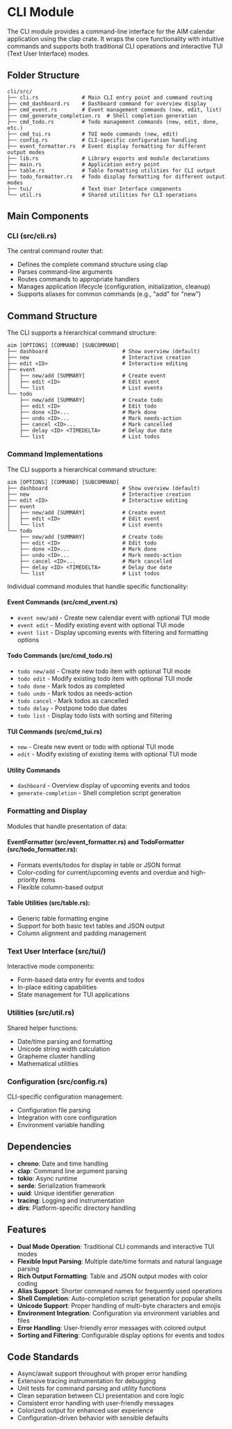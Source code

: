 # CLI Module

The CLI module provides a command-line interface for the AIM calendar application using the clap crate. It wraps the core functionality with intuitive commands and supports both traditional CLI operations and interactive TUI (Text User Interface) modes.

## Folder Structure

```
cli/src/
├── cli.rs              # Main CLI entry point and command routing
├── cmd_dashboard.rs    # Dashboard command for overview display
├── cmd_event.rs        # Event management commands (new, edit, list)
├── cmd_generate_completion.rs  # Shell completion generation
├── cmd_todo.rs         # Todo management commands (new, edit, done, etc.)
├── cmd_tui.rs          # TUI mode commands (new, edit)
├── config.rs           # CLI-specific configuration handling
├── event_formatter.rs  # Event display formatting for different output modes
├── lib.rs              # Library exports and module declarations
├── main.rs             # Application entry point
├── table.rs            # Table formatting utilities for CLI output
├── todo_formatter.rs   # Todo display formatting for different output modes
├── tui/                # Text User Interface components
└── util.rs             # Shared utilities for CLI operations
```

## Main Components

### CLI (src/cli.rs)

The central command router that:

- Defines the complete command structure using clap
- Parses command-line arguments
- Routes commands to appropriate handlers
- Manages application lifecycle (configuration, initialization, cleanup)
- Supports aliases for common commands (e.g., "add" for "new")

## Command Structure

The CLI supports a hierarchical command structure:

```
aim [OPTIONS] [COMMAND] [SUBCOMMAND]
├── dashboard                        # Show overview (default)
├── new                              # Interactive creation
├── edit <ID>                        # Interactive editing
├── event
│   ├── new/add [SUMMARY]            # Create event
│   ├── edit <ID>                    # Edit event
│   └── list                         # List events
└── todo
    ├── new/add [SUMMARY]            # Create todo
    ├── edit <ID>                    # Edit todo
    ├── done <ID>...                 # Mark done
    ├── undo <ID>...                 # Mark needs-action
    ├── cancel <ID>...               # Mark cancelled
    ├── delay <ID> <TIMEDELTA>       # Delay due date
    └── list                         # List todos
```

### Command Implementations

The CLI supports a hierarchical command structure:

```
aim [OPTIONS] [COMMAND] [SUBCOMMAND]
├── dashboard                        # Show overview (default)
├── new                              # Interactive creation
├── edit <ID>                        # Interactive editing
├── event
│   ├── new/add [SUMMARY]            # Create event
│   ├── edit <ID>                    # Edit event
│   └── list                         # List events
└── todo
    ├── new/add [SUMMARY]            # Create todo
    ├── edit <ID>                    # Edit todo
    ├── done <ID>...                 # Mark done
    ├── undo <ID>...                 # Mark needs-action
    ├── cancel <ID>...               # Mark cancelled
    ├── delay <ID> <TIMEDELTA>       # Delay due date
    └── list                         # List todos
```

Individual command modules that handle specific functionality:

#### Event Commands (src/cmd_event.rs)

- `event new/add` - Create new calendar event with optional TUI mode
- `event edit` - Modify existing event with optional TUI mode
- `event list` - Display upcoming events with filtering and formatting options

#### Todo Commands (src/cmd_todo.rs)

- `todo new/add` - Create new todo item with optional TUI mode
- `todo edit` - Modify existing todo item with optional TUI mode
- `todo done` - Mark todos as completed
- `todo undo` - Mark todos as needs-action
- `todo cancel` - Mark todos as cancelled
- `todo delay` - Postpone todo due dates
- `todo list` - Display todo lists with sorting and filtering

#### TUI Commands (src/cmd_tui.rs)

- `new` - Create new event or todo with optional TUI mode
- `edit` - Modify existing of existing items with optional TUI mode

#### Utility Commands

- `dashboard` - Overview display of upcoming events and todos
- `generate-completion` - Shell completion script generation

### Formatting and Display

Modules that handle presentation of data:

#### EventFormatter (src/event_formatter.rs) and TodoFormatter (src/todo_formatter.rs):

- Formats events/todos for display in table or JSON format
- Color-coding for current/upcoming events and overdue and high-priority items
- Flexible column-based output

#### Table Utilities (src/table.rs):

- Generic table formatting engine
- Support for both basic text tables and JSON output
- Column alignment and padding management

### Text User Interface (src/tui/)

Interactive mode components:

- Form-based data entry for events and todos
- In-place editing capabilities
- State management for TUI applications

### Utilities (src/util.rs)

Shared helper functions:

- Date/time parsing and formatting
- Unicode string width calculation
- Grapheme cluster handling
- Mathematical utilities

### Configuration (src/config.rs)

CLI-specific configuration management:

- Configuration file parsing
- Integration with core configuration
- Environment variable handling

## Dependencies

- **chrono**: Date and time handling
- **clap**: Command line argument parsing
- **tokio**: Async runtime
- **serde**: Serialization framework
- **uuid**: Unique identifier generation
- **tracing**: Logging and instrumentation
- **dirs**: Platform-specific directory handling

## Features

- **Dual Mode Operation**: Traditional CLI commands and interactive TUI modes
- **Flexible Input Parsing**: Multiple date/time formats and natural language parsing
- **Rich Output Formatting**: Table and JSON output modes with color coding
- **Alias Support**: Shorter command names for frequently used operations
- **Shell Completion**: Auto-completion script generation for popular shells
- **Unicode Support**: Proper handling of multi-byte characters and emojis
- **Environment Integration**: Configuration via environment variables and files
- **Error Handling**: User-friendly error messages with colored output
- **Sorting and Filtering**: Configurable display options for events and todos

## Code Standards

- Async/await support throughout with proper error handling
- Extensive tracing instrumentation for debugging
- Unit tests for command parsing and utility functions
- Clean separation between CLI presentation and core logic
- Consistent error handling with user-friendly messages
- Colorized output for enhanced user experience
- Configuration-driven behavior with sensible defaults
